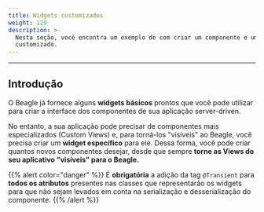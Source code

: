 ```yaml
---
title: Widgets customizados
weight: 129
description: >-
  Nesta seção, você encontra um exemplo de com criar um componente e um widget
  customizado.
---
```


---

## Introdução

O Beagle já fornece alguns **widgets básicos** prontos que você pode utilizar para criar a interface dos componentes de sua aplicação server-driven. 

No entanto, a sua aplicação pode precisar de componentes mais especializados \(Custom Views\) e, para torná-los "visíveis"  ao Beagle, você precisa criar um **widget específico** para ele. Dessa forma, você pode criar quantos novos componentes desejar, desde que sempre **torne as Views do seu aplicativo "visíveis" para o Beagle.**







{{% alert color="danger" %}}
É **obrigatória** a adição da tag `@Transient` para **todos os atributos** presentes nas classes que representarão os widgets para que não sejam levados em conta na serialização e desserialização do componente.
{{% /alert %}}
